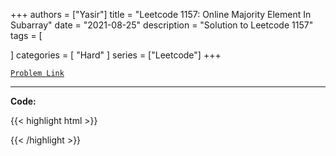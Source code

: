 
+++
authors = ["Yasir"]
title = "Leetcode 1157: Online Majority Element In Subarray"
date = "2021-08-25"
description = "Solution to Leetcode 1157"
tags = [
    
]
categories = [
    "Hard"
]
series = ["Leetcode"]
+++



[`Problem Link`](https://leetcode.com/problems/online-majority-element-in-subarray/description/)

---

**Code:**

{{< highlight html >}}

{{< /highlight >}}

